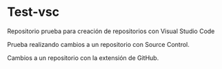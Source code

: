 # Test-vsc
Repositorio prueba para creación de repositorios con Visual Studio Code

Prueba realizando cambios a un repositorio con Source Control.

Cambios a un repositorio con la extensión de GitHub.
